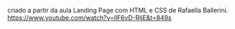 criado a partir da aula Landing Page com HTML e CSS de Rafaella Ballerini. 
https://www.youtube.com/watch?v=llF6vD-RljE&t=849s

